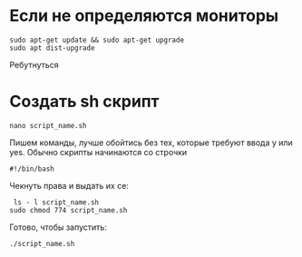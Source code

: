 # Если не определяются мониторы

    sudo apt-get update && sudo apt-get upgrade
    sudo apt dist-upgrade

Ребутнуться

# Создать sh скрипт

    nano script_name.sh

Пишем команды, лучше обойтись без тех, которые требуют ввода y или yes. Обычно скрипты начинаются со строчки

    #!/bin/bash

Чекнуть права и выдать их се:

     ls - l script_name.sh
    sudo chmod 774 script_name.sh

Готово, чтобы запустить:

    ./script_name.sh